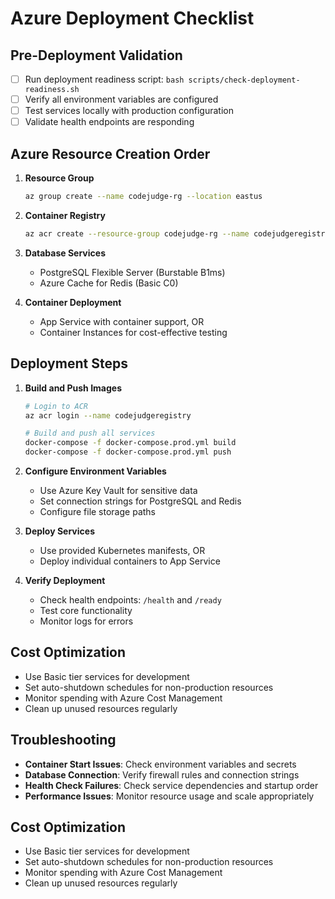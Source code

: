 # Azure Deployment Checklist

## Pre-Deployment Validation

- [ ] Run deployment readiness script: `bash scripts/check-deployment-readiness.sh`
- [ ] Verify all environment variables are configured
- [ ] Test services locally with production configuration
- [ ] Validate health endpoints are responding

## Azure Resource Creation Order

1. **Resource Group**
   ```bash
   az group create --name codejudge-rg --location eastus
   ```

2. **Container Registry**
   ```bash
   az acr create --resource-group codejudge-rg --name codejudgeregistry --sku Basic
   ```

3. **Database Services**
   - PostgreSQL Flexible Server (Burstable B1ms)
   - Azure Cache for Redis (Basic C0)

4. **Container Deployment**
   - App Service with container support, OR
   - Container Instances for cost-effective testing

## Deployment Steps

1. **Build and Push Images**
   ```bash
   # Login to ACR
   az acr login --name codejudgeregistry
   
   # Build and push all services
   docker-compose -f docker-compose.prod.yml build
   docker-compose -f docker-compose.prod.yml push
   ```

2. **Configure Environment Variables**
   - Use Azure Key Vault for sensitive data
   - Set connection strings for PostgreSQL and Redis
   - Configure file storage paths

3. **Deploy Services**
   - Use provided Kubernetes manifests, OR
   - Deploy individual containers to App Service

4. **Verify Deployment**
   - Check health endpoints: `/health` and `/ready`
   - Test core functionality
   - Monitor logs for errors

## Cost Optimization

- Use Basic tier services for development
- Set auto-shutdown schedules for non-production resources
- Monitor spending with Azure Cost Management
- Clean up unused resources regularly

## Troubleshooting

- **Container Start Issues**: Check environment variables and secrets
- **Database Connection**: Verify firewall rules and connection strings
- **Health Check Failures**: Check service dependencies and startup order
- **Performance Issues**: Monitor resource usage and scale appropriately

## Cost Optimization

- Use Basic tier services for development
- Set auto-shutdown schedules for non-production resources
- Monitor spending with Azure Cost Management
- Clean up unused resources regularly